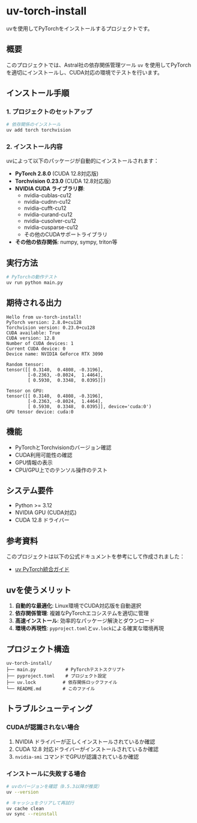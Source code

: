 # uv-torch-install

uvを使用してPyTorchをインストールするプロジェクトです。

## 概要

このプロジェクトでは、Astral社の依存関係管理ツール `uv` を使用してPyTorchを適切にインストールし、CUDA対応の環境でテストを行います。

## インストール手順

### 1. プロジェクトのセットアップ

```bash
# 依存関係のインストール
uv add torch torchvision
```

### 2. インストール内容

uvによって以下のパッケージが自動的にインストールされます：

- **PyTorch 2.8.0** (CUDA 12.8対応版)
- **Torchvision 0.23.0** (CUDA 12.8対応版)
- **NVIDIA CUDA ライブラリ群**:
  - nvidia-cublas-cu12
  - nvidia-cudnn-cu12
  - nvidia-cufft-cu12
  - nvidia-curand-cu12
  - nvidia-cusolver-cu12
  - nvidia-cusparse-cu12
  - その他のCUDAサポートライブラリ
- **その他の依存関係**: numpy, sympy, triton等

## 実行方法

```bash
# PyTorchの動作テスト
uv run python main.py
```

## 期待される出力

```
Hello from uv-torch-install!
PyTorch version: 2.8.0+cu128
Torchvision version: 0.23.0+cu128
CUDA available: True
CUDA version: 12.8
Number of CUDA devices: 1
Current CUDA device: 0
Device name: NVIDIA GeForce RTX 3090

Random tensor:
tensor([[ 0.3140,  0.4808, -0.3196],
        [-0.2363, -0.8024,  1.4464],
        [ 0.5930,  0.3348,  0.0395]])

Tensor on GPU:
tensor([[ 0.3140,  0.4808, -0.3196],
        [-0.2363, -0.8024,  1.4464],
        [ 0.5930,  0.3348,  0.0395]], device='cuda:0')
GPU tensor device: cuda:0
```

## 機能

- PyTorchとTorchvisionのバージョン確認
- CUDA利用可能性の確認
- GPU情報の表示
- CPU/GPU上でのテンソル操作のテスト

## システム要件

- Python >= 3.12
- NVIDIA GPU (CUDA対応)
- CUDA 12.8 ドライバー

## 参考資料

このプロジェクトは以下の公式ドキュメントを参考にして作成されました：

- [uv PyTorch統合ガイド](https://docs.astral.sh/uv/guides/integration/pytorch/)

## uvを使うメリット

1. **自動的な最適化**: Linux環境でCUDA対応版を自動選択
2. **依存関係管理**: 複雑なPyTorchエコシステムを適切に管理
3. **高速インストール**: 効率的なパッケージ解決とダウンロード
4. **環境の再現性**: `pyproject.toml`と`uv.lock`による確実な環境再現

## プロジェクト構造

```
uv-torch-install/
├── main.py           # PyTorchテストスクリプト
├── pyproject.toml    # プロジェクト設定
├── uv.lock          # 依存関係ロックファイル
└── README.md        # このファイル
```

## トラブルシューティング

### CUDAが認識されない場合

1. NVIDIA ドライバーが正しくインストールされているか確認
2. CUDA 12.8 対応ドライバーがインストールされているか確認
3. `nvidia-smi` コマンドでGPUが認識されているか確認

### インストールに失敗する場合

```bash
# uvのバージョンを確認（0.5.3以降が推奨）
uv --version

# キャッシュをクリアして再試行
uv cache clean
uv sync --reinstall
```
